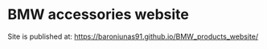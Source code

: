 # BMW accessories website

Site is published at: 
https://baroniunas91.github.io/BMW_products_website/
